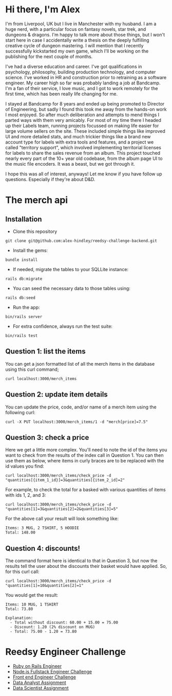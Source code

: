 # Hi there, I'm Alex
I'm from Liverpool, UK but I live in Manchester with my husband. I am a huge nerd, with a particular focus on fantasy novels, star trek, and dungeons & dragons. I'm happy to talk more about those things, but I won't start here in case I accidentally write a thesis on the deeply fulfilling creative cycle of dungeon mastering. I will mention that I recently successfully kickstarted my own game, which I'll be working on the publishing for the next couple of months.

I've had a diverse education and career. I've got qualifications in psychology, philosophy, building production technology, and computer science. I've worked in HR and construction prior to retraining as a software engineer. My career high so far was probably landing a job at Bandcamp. I'm a fan of their service, I love music, and I got to work remotely for the first time, which has been really life changing for me. 

I stayed at Bandcamp for 8 years and ended up being promoted to Director of Engineering, but sadly I found this took me away from the hands-on work I most enjoyed. So after much deliberation and attempts to mend things I parted ways with them very amicably. For most of my time there I headed up their Labels team, running projects focussed on making life easier for large volume sellers on the site. These included simple things like improved UI and more detailed stats, and much trickier things like a brand new account type for labels with extra tools and features, and a project we called "territory support", which involved implementing territorial licenses for labels to share the sales revenue from an album. This project touched nearly every part of the 10+ year old codebase, from the album page UI to the music file encoders. It was a beast, but we got through it. 

I hope this was all of interest, anyways! Let me know if you have follow up questions. Especially if they're about D&D.

# The merch api

## Installation
* Clone this repository
```
git clone git@github.com:alex-hindley/reedsy-challenge-backend.git
```
* Install the gems:
```
bundle install
```
* If needed, migrate the tables to your SQLLite instance:
```
rails db:migrate
```
* You can seed the necessary data to those tables using:
```
rails db:seed
```
* Run the app:
```
bin/rails server
```
* For extra confidence, always run the test suite:
```
bin/rails test
```

## Question 1: list the items
You can get a json formatted list of all the merch items in the database using this curl command;
```
curl localhost:3000/merch_items
```

## Question 2: update item details
You can update the price, code, and/or name of a merch item using the following curl:
```
curl -X PUT localhost:3000/merch_items/1 -d "merch[price]=7.5"
```

## Question 3: check a price
Here we get a little more complex. You'll need to note the id of the items you want to check from the results of the index call in Question 1. You can then use them as below, where items in curly braces are to be replaced with the id values you find:
```
curl localhost:3000/merch_items/check_price -d "quantities[{item_1_id}]=3&quantities[{item_2_id]=2"
```
For example, to check the total for a basked with various quantities of items with ids 1, 2, and 3:
```
curl localhost:3000/merch_items/check_price -d "quantities[1]=3&quantities[2]=2&quantities[3]=5"
```
For the above call your result will look something like:
```
Items: 3 MUG, 2 TSHIRT, 5 HOODIE
Total: 148.00
```

## Question 4: discounts!
The command format here is identical to that in Question 3, but now the results tell the user about the discounts their basket would have applied. So, for this curl call:
```
curl localhost:3000/merch_items/check_price -d "quantities[1]=10&quantities[2]=1"
```
You would get the result:
```
Items: 10 MUG, 1 TSHIRT
Total: 73.80

Explanation:
  - Total without discount: 60.00 + 15.00 = 75.00
  - Discount: 1.20 (2% discount on MUG)
  - Total: 75.00 - 1.20 = 73.80
```


# Reedsy Engineer Challenge

* [Ruby on Rails Engineer](ruby-on-rails-engineer-v2.md)
* [Node.js Fullstack Engineer Challenge](node-fullstack.md)
* [Front end Engineer Challenge](front-end.md)
* [Data Analyst Assignment](data-analyst.md)
* [Data Scientist Assignment](data-engineering.md)
